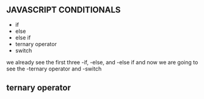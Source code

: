 JAVASCRIPT CONDITIONALS
-------
* if
* else
* else if
* ternary operator 
* switch

we already see the first three -if, -else, and -else if
and now we are going to see the -ternary operator and -switch

ternary operator 
----------

